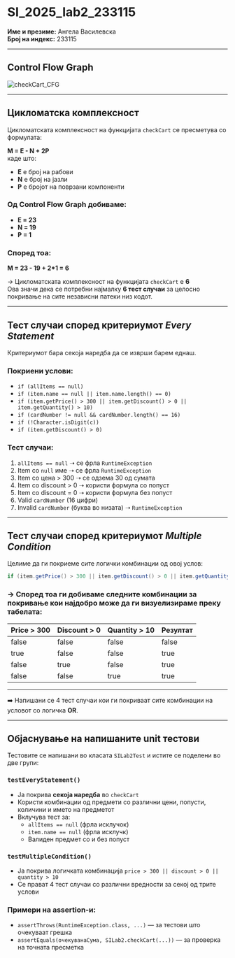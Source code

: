 # SI_2025_lab2_233115
**Име и презиме:** Ангела Василевска  
**Број на индекс:** 233115  

---

## Control Flow Graph
![checkCart_CFG](https://github.com/user-attachments/assets/ca3b18b5-bf3b-4509-83cc-6b7ae0ddb27c)

---

## Цикломатска комплексност

Цикломатската комплексност на функцијата `checkCart` се пресметува со формулата:

**M = E - N + 2P**  
каде што:  
- **E** е број на рабови  
- **N** е број на јазли 
- **P** е бројот на поврзани компоненти 

### Од Control Flow Graph добиваме:
- **E = 23**
- **N = 19**
- **P = 1**

### Според тоа:
**M = 23 - 19 + 2*1 = 6**

-> Цикломатската комплексност на функцијата `checkCart` е **6**  
Ова значи дека се потребни најмалку **6 тест случаи** за целосно покривање на сите независни патеки низ кодот.

---

## Тест случаи според критериумот *Every Statement*

Критериумот бара секоја наредба да се изврши барем еднаш.

### Покриени услови:
- `if (allItems == null)`
- `if (item.name == null || item.name.length() == 0)`
- `if (item.getPrice() > 300 || item.getDiscount() > 0 || item.getQuantity() > 10)`
- `if (cardNumber != null && cardNumber.length() == 16)`
- `if (!Character.isDigit(c))`
- `if (item.getDiscount() > 0)`

### Тест случаи:
1. `allItems == null` ➝ се фрла `RuntimeException`
2. Item со `null` име ➝ се фрла `RuntimeException`
3. Item со цена > 300 ➝ се одзема 30 од сумата
4. Item со discount > 0 ➝ користи формула со попуст
5. Item со discount = 0 ➝ користи формула без попуст
6. Valid `cardNumber` (16 цифри)
7. Invalid `cardNumber` (буква во низата) ➝ `RuntimeException`

---

## Тест случаи според критериумот *Multiple Condition*

Целиме да ги покриеме сите логички комбинации од овој услов:

```java
if (item.getPrice() > 300 || item.getDiscount() > 0 || item.getQuantity() > 10)
```

### -> Според тоа ги добиваме следните комбинации за покривање кои најдобро може да ги визуелизираме преку табелата:

| Price > 300 | Discount > 0 | Quantity > 10 | Резултат |
| ----------- | ------------ | ------------- | -------- |
| false       | false        | false         | false    |
| true        | false        | false         | true     |
| false       | true         | false         | true     |
| false       | false        | true          | true     |


---

➡️ Напишани се 4 тест случаи кои ги покриваат сите комбинации на условот со логичка **OR**.

---

## Објаснување на напишаните unit тестови

Тестовите се напишани во класата `SILab2Test` и истите се поделени во две групи:

### `testEveryStatement()`

- Ја покрива **секоја наредба** во `checkCart`
- Користи комбинации од предмети со различни цени, попусти, количини и името на предметот
- Вклучува тест за:
  - `allItems == null` (фрла исклучок)
  - `item.name == null` (фрла исклучк)
  - Валиден предмет со и без попуст

### `testMultipleCondition()`

- Ја покрива логичката комбинација `price > 300 || discount > 0 || quantity > 10`
- Се прават 4 тест случаи со различни вредности за секој од трите услови

### Примери на assertion-и:
- `assertThrows(RuntimeException.class, ...)` — за тестови што очекуваат грешка
- `assertEquals(очекуванаСума, SILab2.checkCart(...))` — за проверка на точната пресметка



